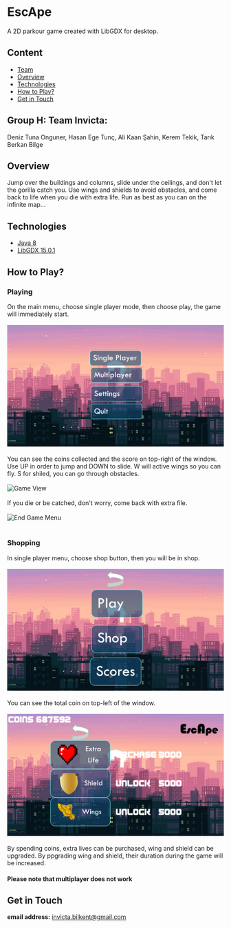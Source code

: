 # EscApe
A 2D parkour game created with LibGDX for desktop.

## Content
* [Team](#Team)
* [Overview](#Overview)
* [Technologies](#Technologies)
* [How to Play?](#How-to-Play?)
* [Get in Touch](#Get-in-Touch)

## Group H: Team Invicta:
Deniz Tuna Onguner, Hasan Ege Tunç, Ali Kaan Şahin, Kerem Tekik, Tarık Berkan Bilge

## Overview
Jump over the buildings and columns, slide under the ceilings, and don't let the gorilla catch you. Use wings and shields to avoid obstacles, and come back to life when you die with extra life. Run as best as you can on the infinite map...

## Technologies
* [Java 8](#https://java.com/tr/download/ie_manual.jsp?locale=tr)
* [LibGDX 15.0.1](#https://libgdx.com)

## How to Play?
### Playing
On the main menu, choose single player mode, then choose play, the game will immediately start.<br/><br/>
![Main Menu](Screen%20Shot%202021-12-24%20at%2022.12.50.png)<br/><br/>
You can see the coins collected and the score on top-right of the window.
Use UP in order to jump and DOWN to slide.
W will active wings so you can fly.
S for shiled, you can go through obstacles.<br/><br/>
![Game View](Screen%20Shot%202021-12-24%20at%2022.20.17.png)<br/><br/>
If you die or be catched, don't worry, come back with extra file.<br/><br/>
![End Game Menu](Screen%20Shot%202021-12-24%20at%2022.20.31.png)<br/><br/>
### Shopping
In single player menu, choose shop button, then you will be in shop.<br/><br/>
![Single Player Menu](Screen%20Shot%202021-12-24%20at%2022.13.02.png)<br/><br/>
You can see the total coin on top-left of the window.<br/><br/>
![Shop Menu](Screen%20Shot%202021-12-24%20at%2022.13.12.png)<br/><br/>
By spending coins, extra lives can be purchased, wing and shield can be upgraded.
By ppgrading wing and shield, their duration during the game will be increased.

#### Please note that multiplayer does not work

## Get in Touch
**email address:** invicta.bilkent@gmail.com

